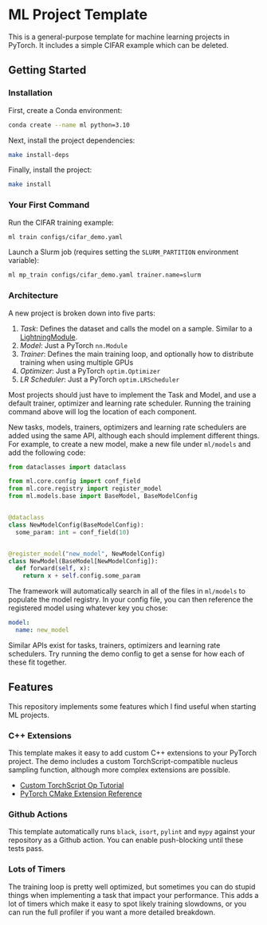 # ML Project Template

This is a general-purpose template for machine learning projects in PyTorch. It includes a simple CIFAR example which can be deleted.

## Getting Started

### Installation

First, create a Conda environment:

```bash
conda create --name ml python=3.10
```

Next, install the project dependencies:

```bash
make install-deps
```

Finally, install the project:

```bash
make install
```

### Your First Command

Run the CIFAR training example:

```bash
ml train configs/cifar_demo.yaml
```

Launch a Slurm job (requires setting the `SLURM_PARTITION` environment variable):

```bash
ml mp_train configs/cifar_demo.yaml trainer.name=slurm
```

### Architecture

A new project is broken down into five parts:

1. *Task*: Defines the dataset and calls the model on a sample. Similar to a [LightningModule](https://pytorch-lightning.readthedocs.io/en/stable/common/lightning_module.html).
2. *Model*: Just a PyTorch `nn.Module`
3. *Trainer*: Defines the main training loop, and optionally how to distribute training when using multiple GPUs
4. *Optimizer*: Just a PyTorch `optim.Optimizer`
5. *LR Scheduler*: Just a PyTorch `optim.LRScheduler`

Most projects should just have to implement the Task and Model, and use a default trainer, optimizer and learning rate scheduler. Running the training command above will log the location of each component.

New tasks, models, trainers, optimizers and learning rate schedulers are added using the same API, although each should implement different things. For example, to create a new model, make a new file under `ml/models` and add the following code:

```python
from dataclasses import dataclass

from ml.core.config import conf_field
from ml.core.registry import register_model
from ml.models.base import BaseModel, BaseModelConfig


@dataclass
class NewModelConfig(BaseModelConfig):
  some_param: int = conf_field(10)


@register_model("new_model", NewModelConfig)
class NewModel(BaseModel[NewModelConfig]):
  def forward(self, x):
    return x + self.config.some_param
```

The framework will automatically search in all of the files in `ml/models` to populate the model registry. In your config file, you can then reference the registered model using whatever key you chose:

```yaml
model:
  name: new_model
```

Similar APIs exist for tasks, trainers, optimizers and learning rate schedulers. Try running the demo config to get a sense for how each of these fit together.

## Features

This repository implements some features which I find useful when starting ML projects.

### C++ Extensions

This template makes it easy to add custom C++ extensions to your PyTorch project. The demo includes a custom TorchScript-compatible nucleus sampling function, although more complex extensions are possible.

- [Custom TorchScript Op Tutorial](https://pytorch.org/tutorials/advanced/torch_script_custom_ops.html)
- [PyTorch CMake Extension Reference](https://github.com/pytorch/extension-script)

### Github Actions

This template automatically runs `black`, `isort`, `pylint` and `mypy` against your repository as a Github action. You can enable push-blocking until these tests pass.

### Lots of Timers

The training loop is pretty well optimized, but sometimes you can do stupid things when implementing a task that impact your performance. This adds a lot of timers which make it easy to spot likely training slowdowns, or you can run the full profiler if you want a more detailed breakdown.
